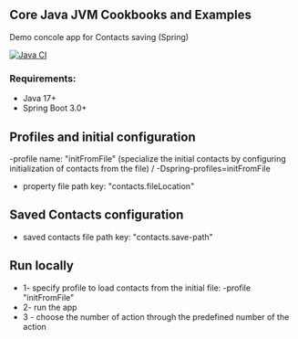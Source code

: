 ## Core Java JVM Cookbooks and Examples

Demo concole app for Contacts saving (Spring)

[![Java CI](https://github.com/pandamaroder/ContactRegistry/actions/workflows/github-actions-demo.yml/badge.svg)](https://github.com/pandamaroder/ContactRegistry/actions/workflows/github-actions-demo.yml)

### Requirements:
- Java 17+
- Spring Boot 3.0+

## Profiles and initial configuration 
-profile name: "initFromFile" (specialize the initial contacts by configuring initialization of contacts from the 
file)  / -Dspring-profiles=initFromFile
- property file path key: "contacts.fileLocation"
## Saved Contacts configuration
- saved contacts file path key:  "contacts.save-path"
## Run locally

- 1- specify profile to load contacts from the initial file: -profile "initFromFile"
- 2- run the app
- 3 - choose the number of action through the predefined number of the action


